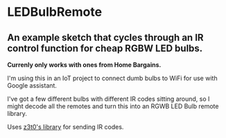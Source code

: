 # LEDBulbRemote
## An example sketch that cycles through an IR control function for cheap RGBW LED bulbs.

**Currenly only works with ones from Home Bargains.**

I'm using this in an IoT project to connect dumb bulbs to WiFi for use with Google assistant.

I've got a few different bulbs with different IR codes sitting around, so I might decode all the remotes and turn this into an RGWB LED Bulb remote library.

Uses [z3t0's library](https://github.com/z3t0/Arduino-IRremote) for sending IR codes.
